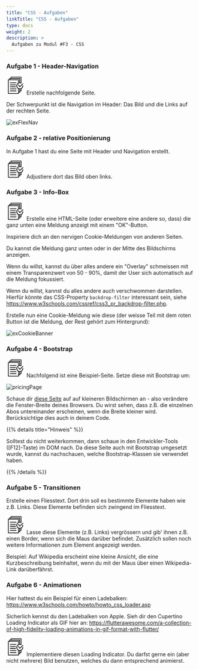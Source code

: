 ```yaml
---
title: "CSS - Aufgaben"
linkTitle: "CSS - Aufgaben"
type: docs
weight: 2
description: >
  Aufgaben zu Modul #F3 - CSS
---
```


### Aufgabe 1 - Header-Navigation

![task1](/images/task.png) Erstelle nachfolgende Seite.

Der Schwerpunkt ist die Navigation im Header: Das Bild und die Links auf der rechten Seite.

![exFlexNav](../ex_flexbox-navigation.jpeg "So soll deine Seite mit Navigation ungefähr aussehen.")

### Aufgabe 2 - relative Positionierung
In Aufgabe 1 hast du eine Seite mit Header und Navigation erstellt.

![task1](/images/task.png) Adjustiere dort das Bild oben links.

### Aufgabe 3 - Info-Box
![task1](/images/task.png) Erstelle eine HTML-Seite (oder erweitere eine andere so, dass) die ganz unten eine Meldung anzeigt mit einem "OK"-Button. 

Inspiriere dich an den nervigen Cookie-Meldungen von anderen Seiten.

Du kannst die Meldung ganz unten oder in der Mitte des Bildschirms anzeigen.

Wenn du willst, kannst du über alles andere ein "Overlay" schmeissen mit einem Transparenzwert von 50 - 90%, damit der User sich automatisch auf die Meldung fokussiert.

Wenn du willst, kannst du alles andere auch verschwommen darstellen. Hierfür könnte das CSS-Property `backdrop-filter` interessant sein, siehe https://www.w3schools.com/cssref/css3_pr_backdrop-filter.php.

Erstelle nun eine Cookie-Meldung wie diese (der weisse Teil mit dem roten Button ist die Meldung, der Rest gehört zum Hintergrund):


![exCookieBanner](../ex_pos_abs_cookie_banner.jpeg)

### Aufgabe 4 - Bootstrap
![task1](/images/task.png) Nachfolgend ist eine Beispiel-Seite. Setze diese mit Bootstrap um:

![pricingPage](../bootstrap-pricing-page-example.jpg)

Schaue dir [diese Seite](https://getbootstrap.com/docs/5.1/examples/pricing/) auf auf kleineren Bildschirmen an - also verändere die Fenster-Breite deines Browsers. Du wirst sehen, dass z.B. die einzelnen Abos untereinander erscheinen, wenn die Breite kleiner wird. Berücksichtige dies auch in deinem Code.

{{% details title="Hinweis" %}}

Solltest du nicht weiterkommen, dann schaue in den Entwickler-Tools ([F12]-Taste) im DOM nach. Da diese Seite auch mit Bootstrap umgesetzt wurde, kannst du nachschauen, welche Bootstrap-Klassen sie verwendet haben.

{{% /details %}}


### Aufgabe 5 - Transitionen
Erstelle einen Fliesstext. Dort drin soll es bestimmte Elemente haben wie z.B. Links. Diese Elemente befinden sich zwingend im Fliesstext.

![task1](/images/task.png) Lasse diese Elemente (z.B. Links) vergrössern und gib' ihnen z.B. einen Border, wenn sich die Maus darüber befindet. Zusätzlich sollen noch weitere Informationen zum Element angezeigt werden.

Beispiel: Auf Wikipedia erscheint eine kleine Ansicht, die eine Kurzbeschreibung beinhaltet, wenn du mit der Maus über einen Wikipedia-Link darüberfährst.

### Aufgabe 6 - Animationen
Hier hattest du ein Beispiel für einen Ladebalken: https://www.w3schools.com/howto/howto_css_loader.asp

Sicherlich kennst du den Ladebalken von Apple. Sieh dir den Cupertino Loading Indicator als GIF hier an: https://flutterawesome.com/a-collection-of-high-fidelity-loading-animations-in-gif-format-with-flutter/

![task1](/images/task.png) Implementiere diesen Loading Indicator. Du darfst gerne ein (aber nicht mehrere) Bild benutzen, welches du dann entsprechend animierst.